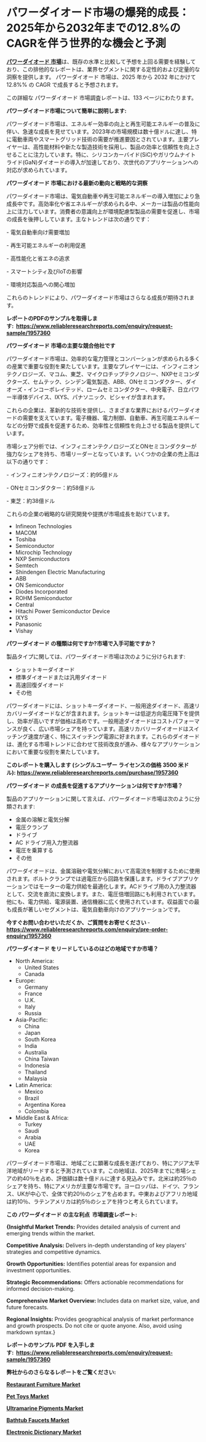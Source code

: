 <p><h1>パワーダイオード市場の爆発的成長：2025年から2032年までの12.8%のCAGRを伴う世界的な機会と予測</h1></p><p data-sourcepos="1:1-1:157"><strong><a href="https://www.reliableresearchreports.com/power-diodes-r1957360?utm_campaign=110&utm_medium=36&utm_source=Github&utm_content=ia&utm_term=04042025&utm_id=power-diodes">パワーダイオード 市場</a></strong>は、既存の水準と比較して予想を上回る需要を経験しており、この排他的なレポートは、業界セグメントに関する定性的および定量的な洞察を提供します。 パワーダイオード 市場は、2025 年から 2032 年にかけて 12.8%% の CAGR で成長すると予想されます。</p>
<p data-sourcepos="3:1-3:50">この詳細な パワーダイオード 市場調査レポートは、133 ページにわたります。</p>
<p><strong>パワーダイオード市場について簡単に説明します:</strong></p>
<p><p>パワーダイオード市場は、エネルギー効率の向上と再生可能エネルギーの普及に伴い、急速な成長を見せています。2023年の市場規模は数十億ドルに達し、特に電動車両やスマートグリッド技術の需要が推進要因とされています。主要プレイヤーは、高性能材料や新たな製造技術を採用し、製品の効率と信頼性を向上させることに注力しています。特に、シリコンカーバイド(SiC)やガリウムナイトライド(GaN)ダイオードの導入が加速しており、次世代のアプリケーションへの対応が求められています。</p></p>
<p><strong>パワーダイオード 市場における最新の動向と戦略的な洞察</strong></p>
<p><p>パワーダイオード市場は、電気自動車や再生可能エネルギーの導入増加により急成長中です。高効率化や省エネルギーが求められる中、メーカーは製品の性能向上に注力しています。消費者の意識向上が環境配慮型製品の需要を促進し、市場の成長を後押ししています。主なトレンドは次の通りです：</p><p>- 電気自動車向け需要増加</p><p>- 再生可能エネルギーの利用促進</p><p>- 高性能化と省エネの追求</p><p>- スマートシティ及びIoTの影響</p><p>- 環境対応製品への関心増加</p><p>これらのトレンドにより、パワーダイオード市場はさらなる成長が期待されます。</p></p>
<p><strong>レポートのPDFのサンプルを取得します</strong><strong>:&nbsp;&nbsp;<a href="https://www.reliableresearchreports.com/enquiry/request-sample/1957360?utm_campaign=110&utm_medium=36&utm_source=Github&utm_content=ia&utm_term=04042025&utm_id=power-diodes">https://www.reliableresearchreports.com/enquiry/request-sample/1957360</a></strong></p>
<p><strong>パワーダイオード 市場の主要な競合他社です</strong></p>
<p><p>パワーダイオード市場は、効率的な電力管理とコンバーションが求められる多くの産業で重要な役割を果たしています。主要なプレイヤーには、インフィニオンテクノロジーズ、マコム、東芝、マイクロチップテクノロジー、NXPセミコンダクターズ、セムテック、シンデン電気製造、ABB、ONセミコンダクター、ダイオーズ・インコーポレイテッド、ロームセミコンダクター、中央電子、日立パワー半導体デバイス、IXYS、パナソニック、ビシャイが含まれます。</p><p>これらの企業は、革新的な技術を提供し、さまざまな業界におけるパワーダイオードの需要を支えています。電子機器、電力制御、自動車、再生可能エネルギーなどの分野で成長を促進するため、効率性と信頼性を向上させる製品を提供しています。</p><p>市場シェア分析では、インフィニオンテクノロジーズとONセミコンダクターが強力なシェアを持ち、市場リーダーとなっています。いくつかの企業の売上高は以下の通りです：</p><p>- インフィニオンテクノロジーズ：約95億ドル</p><p>- ONセミコンダクター：約58億ドル</p><p>- 東芝：約38億ドル</p><p>これらの企業の戦略的な研究開発や提携が市場成長を助けています。</p></p>
<p><ul><li>Infineon Technologies</li><li>MACOM</li><li>Toshiba</li><li>Semiconductor</li><li>Microchip Technology</li><li>NXP Semiconductors</li><li>Semtech</li><li>Shindengen Electric Manufacturing</li><li>ABB</li><li>ON Semiconductor</li><li>Diodes Incorporated</li><li>ROHM Semiconductor</li><li>Central</li><li>Hitachi Power Semiconductor Device</li><li>IXYS</li><li>Panasonic</li><li>Vishay</li></ul></p>
<p><strong>パワーダイオード の種類は何ですか?市場で入手可能ですか？</strong></p>
<p>製品タイプに関しては、パワーダイオード市場は次のように分けられます:</p>
<p><ul><li>ショットキーダイオード</li><li>標準ダイオードまたは汎用ダイオード</li><li>高速回復ダイオード</li><li>その他</li></ul></p>
<p><p>パワーダイオードには、ショットキーダイオード、一般用途ダイオード、高速リカバリーダイオードなどが含まれます。ショットキーは低逆方向電圧降下を提供し、効率が高いですが価格は高めです。一般用途ダイオードはコストパフォーマンスが良く、広い市場シェアを持っています。高速リカバリーダイオードはスイッチング速度が速く、特にスイッチング電源に好まれます。これらのダイオードは、進化する市場トレンドに合わせて技術改良が進み、様々なアプリケーションにおいて重要な役割を果たしています。</p></p>
<p><strong>このレポートを購入します (シングルユーザー ライセンスの価格 3500 米ドル):&nbsp;<a href="https://www.reliableresearchreports.com/purchase/1957360?utm_campaign=110&utm_medium=36&utm_source=Github&utm_content=ia&utm_term=04042025&utm_id=power-diodes">https://www.reliableresearchreports.com/purchase/1957360</a></strong></p>
<p><strong>パワーダイオード の成長を促進するアプリケーションは何ですか?市場？</strong></p>
<p>製品のアプリケーションに関して言えば、パワーダイオード市場は次のように分類されます:</p>
<p><ul><li>金属の溶解と電気分解</li><li>電圧クランプ</li><li>ドライブ</li><li>AC ドライブ用入力整流器</li><li>電圧を乗算する</li><li>その他</li></ul></p>
<p><p>パワーダイオードは、金属溶融や電気分解において高電流を制御するために使用されます。ボルトクランプでは過電圧から回路を保護します。ドライブアプリケーションではモーターの電力供給を最適化します。ACドライブ用の入力整流器として、交流を直流に変換します。また、電圧倍増回路にも利用されています。他にも、電力供給、電源装置、通信機器に広く使用されています。収益面での最も成長が著しいセグメントは、電気自動車向けのアプリケーションです。</p></p>
<p><strong>今すぐお問い合わせいただくか、ご質問をお寄せください</strong><strong>&nbsp;</strong>-<strong><a href="https://www.reliableresearchreports.com/enquiry/pre-order-enquiry/1957360?utm_campaign=110&utm_medium=36&utm_source=Github&utm_content=ia&utm_term=04042025&utm_id=power-diodes">https://www.reliableresearchreports.com/enquiry/pre-order-enquiry/1957360</a></strong></p>
<p><strong>パワーダイオード をリードしているのはどの地域ですか市場？</strong></p>
<p><ul>
    <li>
        North America:
        <ul>
            <li>United States</li>
            <li>Canada</li>
        </ul>
    </li>
    <li>
        Europe:
        <ul>
            <li>Germany</li>
            <li>France</li>
            <li>U.K.</li>
            <li>Italy</li>
            <li>Russia</li>
        </ul>
    </li>
    <li>
        Asia-Pacific:
        <ul>
            <li>China</li>
            <li>Japan</li>
            <li>South Korea</li>
            <li>India</li>
            <li>Australia</li>
            <li>China Taiwan</li>
            <li>Indonesia</li>
            <li>Thailand</li>
            <li>Malaysia</li>
        </ul>
    </li>
    <li>
        Latin America:
        <ul>
            <li>Mexico</li>
            <li>Brazil</li>
            <li>Argentina Korea</li>
            <li>Colombia</li>
        </ul>
    </li>
    <li>
        Middle East & Africa:
        <ul>
            <li>Turkey</li>
            <li>Saudi</li>
            <li>Arabia</li>
            <li>UAE</li>
            <li>Korea</li>
        </ul>
    </li>
    </ul></p>
<p><p>パワーダイオード市場は、地域ごとに顕著な成長を遂げており、特にアジア太平洋地域がリードすると予測されています。この地域は、2025年までに市場シェアの約40％を占め、評価額は数十億ドルに達する見込みです。北米は約25％のシェアを持ち、特にアメリカが主要な市場です。ヨーロッパは、ドイツ、フランス、UKが中心で、全体で約20％のシェアを占めます。中東およびアフリカ地域は約10％、ラテンアメリカは約5％のシェアを持つと考えられています。</p></p>
<p><strong>この パワーダイオード の主な利点&nbsp; 市場調査レポート:</strong></p>
<p><strong>{Insightful Market Trends:</strong> Provides detailed analysis of current and emerging trends within the market.</p>
<p><strong>Competitive Analysis:</strong> Delivers in-depth understanding of key players' strategies and competitive dynamics.</p>
<p><strong>Growth Opportunities:</strong> Identifies potential areas for expansion and investment opportunities.</p>
<p><strong>Strategic Recommendations:</strong> Offers actionable recommendations for informed decision-making.</p>
<p><strong>Comprehensive Market Overview: </strong>Includes data on market size, value, and future forecasts.</p>
<p><strong>Regional Insights: </strong>Provides geographical analysis of market performance and growth prospects. Do not cite or quote anyone. Also, avoid using markdown syntax.}</p>
<p><strong>レポートのサンプル PDF を入手します:&nbsp;</strong><strong>&nbsp;<a href="https://www.reliableresearchreports.com/enquiry/request-sample/1957360?utm_campaign=110&utm_medium=36&utm_source=Github&utm_content=ia&utm_term=04042025&utm_id=power-diodes">https://www.reliableresearchreports.com/enquiry/request-sample/1957360</a></strong></p>
<p></p>
<p></p>
<p></p>
<p></p>
<p><strong>弊社からのさらなるレポートをご覧ください:</strong></p>
<p><strong><p><a href="https://github.com/baatetoshda/Market-Research-Report-List-1/blob/main/restaurant-furniture-market.md?utm_campaign=110&utm_medium=36&utm_source=Github&utm_content=ia&utm_term=04042025&utm_id=power-diodes">Restaurant Furniture Market</a></p><p><a href="https://github.com/siwerhommer97/Market-Research-Report-List-1/blob/main/pet-toys-market.md?utm_campaign=110&utm_medium=36&utm_source=Github&utm_content=ia&utm_term=04042025&utm_id=power-diodes">Pet Toys Market</a></p><p><a href="https://github.com/tabormahay2f/Market-Research-Report-List-1/blob/main/ultramarine-pigments-market.md?utm_campaign=110&utm_medium=36&utm_source=Github&utm_content=ia&utm_term=04042025&utm_id=power-diodes">Ultramarine Pigments Market</a></p><p><a href="https://github.com/naingbiner7i/Market-Research-Report-List-1/blob/main/bathtub-faucets-market.md?utm_campaign=110&utm_medium=36&utm_source=Github&utm_content=ia&utm_term=04042025&utm_id=power-diodes">Bathtub Faucets Market</a></p><p><a href="https://github.com/zdybelzinn/Market-Research-Report-List-1/blob/main/electronic-dictionary-market.md?utm_campaign=110&utm_medium=36&utm_source=Github&utm_content=ia&utm_term=04042025&utm_id=power-diodes">Electronic Dictionary Market</a></p></strong></p>